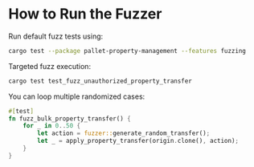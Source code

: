 # How to Run the Fuzzer

Run default fuzz tests using:

```bash
cargo test --package pallet-property-management --features fuzzing
```

Targeted fuzz execution:

```bash
cargo test test_fuzz_unauthorized_property_transfer
```

You can loop multiple randomized cases:

```rust
#[test]
fn fuzz_bulk_property_transfer() {
    for _ in 0..50 {
        let action = fuzzer::generate_random_transfer();
        let _ = apply_property_transfer(origin.clone(), action);
    }
}
```

